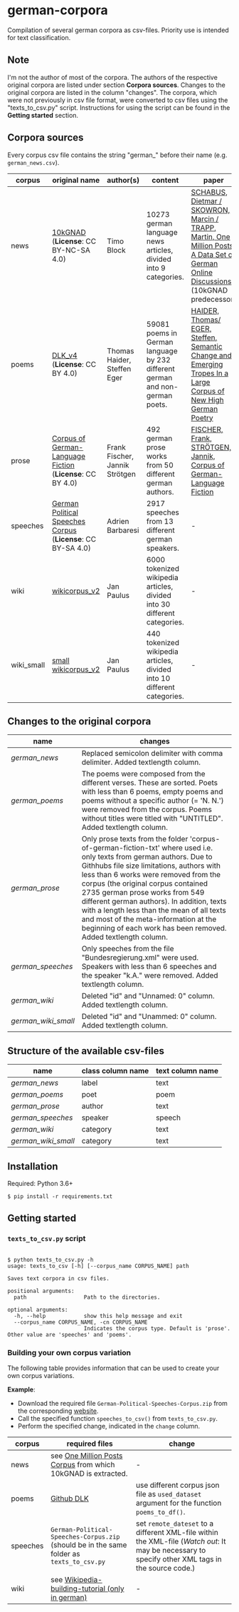 # german-corpora
Compilation of several german corpora as csv-files. Priority use is intended for text classification.


## Note

I'm not the author of most of the corpora. The authors of the respective original corpora are listed under section **Corpora sources**. Changes to the original corpora are listed in the column "changes". The corpora, which were not previously in csv file format, were converted to csv files using the "texts_to_csv.py" script. Instructions for using the script can be found in the **Getting started** section.

## Corpora sources

Every corpus csv file contains the string "german_" before their name (e.g. `german_news.csv`).

| corpus | original name  | author(s) | content | paper |
| --- | --- | --- | --- | --- |
| news |  [10kGNAD](https://tblock.github.io/10kGNAD/) (**License**: CC BY-NC-SA 4.0) | Timo Block | 10273 german language news articles, divided into 9 categories. | <a href="https://dl.acm.org/doi/10.1145/3077136.3080711">SCHABUS, Dietmar / SKOWRON, Marcin / TRAPP, Martin, One Million Posts: A Data Set of German Online Discussions</a> (10kGNAD predecessor) | 
| poems | [DLK_v4](https://github.com/tnhaider/DLK) (**License**: CC BY 4.0)  | Thomas Haider, Steffen Eger | 59081 poems in German language by 232 different german and non-german poets. | <a href="https://www.aclweb.org/anthology/W19-4727/">HAIDER, Thomas/ EGER, Steffen, Semantic Change and Emerging Tropes In a Large Corpus of New High German Poetry</a> |
| prose | [Corpus of German-Language Fiction](https://figshare.com/articles/Corpus_of_German-Language_Fiction_txt_/4524680/1) (**License**: CC BY 4.0)| Frank Fischer, Jannik Strötgen | 492 german prose works from 50 different german authors. | <a href="https://figshare.com/articles/Corpus_of_German-Language_Fiction_txt_/4524680/1">FISCHER, Frank, STRÖTGEN, Jannik, Corpus of German-Language Fiction</a> |
| speeches | [German Political Speeches Corpus](https://adrien.barbaresi.eu/corpora/speeches/#data) (**License**: CC BY-SA 4.0) | Adrien Barbaresi | 2917 speeches from 13 different german speakers. | - |
| wiki | [wikicorpus_v2](https://github.com/realjanpaulus/german_text_classification_nlp) | Jan Paulus | 6000 tokenized wikipedia articles, divided into 30 different categories. | - |
| wiki_small | [small wikicorpus_v2](https://github.com/realjanpaulus/german_text_classification_nlp) | Jan Paulus | 440 tokenized wikipedia articles, divided into 10 different categories. | - |

## Changes to the original corpora

| name | changes |
| --- | --- |
| *german_news* | Replaced semicolon delimiter with comma delimiter. Added textlength column.|
| *german_poems* | The poems were composed from the different verses. These are sorted. Poets with less than 6 poems, empty poems and poems without a specific author (= 'N. N.') were removed from the corpus. Poems without titles were titled with "UNTITLED". Added textlength column. |
| *german_prose* | Only prose texts from the folder 'corpus-of-german-fiction-txt' where used i.e. only texts from german authors. Due to Githhubs file size limitations, authors with less than 6 works were removed from the corpus (the original corpus contained 2735 german prose works from 549 different german authors). In addition, texts with a length less than the mean of all texts and most of the meta-information at the beginning of each work has been removed. Added textlength column. |
| *german_speeches* | Only speeches from the file "Bundesregierung.xml" were used. Speakers with less than 6 speeches and the speaker "k.A." were removed. Added textlength column. |
| *german_wiki* | Deleted "id" and "Unnamed: 0" column. Added textlength column. |
| *german_wiki_small* | Deleted "id" and "Unammed: 0" column. Added textlength column. |



## Structure of the available csv-files

| name | class column name | text column name |
| --- | --- | --- |
| *german_news* | label | text |
| *german_poems* | poet | poem |
| *german_prose* | author | text |
| *german_speeches* | speaker| speech |
| *german_wiki* | category | text |
| *german_wiki_small* | category | text |



## Installation

Required: Python 3.6+

`$ pip install -r requirements.txt`



## Getting started

### `texts_to_csv.py` script

```

$ python texts_to_csv.py -h
usage: texts_to_csv [-h] [--corpus_name CORPUS_NAME] path

Saves text corpora in csv files.

positional arguments:
  path                  Path to the directories.

optional arguments:
  -h, --help            show this help message and exit
  --corpus_name CORPUS_NAME, -cn CORPUS_NAME 
                        Indicates the corpus type. Default is 'prose'. Other value are 'speeches' and 'poems'.

```


### Building your own corpus variation

The following table provides information that can be used to create your own corpus variations.

**Example**: 
* Download the required file `German-Political-Speeches-Corpus.zip` from the corresponding [website](https://adrien.barbaresi.eu/corpora/speeches/#data). 
* Call the specified function `speeches_to_csv()` from `texts_to_csv.py`.
* Perform the specified change, indicated in the `change` column.

| corpus | required files | change |
| --- | --- | --- | 
| news | see [One Million Posts Corpus](https://ofai.github.io/million-post-corpus/) from which 10kGNAD is extracted. | - |
| poems | [Github DLK](https://github.com/tnhaider/DLK) | use different corpus json file as `used_dataset` argument for the function `poems_to_df()`. |
| speeches | `German-Political-Speeches-Corpus.zip` (should be in the same folder as `texts_to_csv.py` | set `remote_dateset` to a different XML-file within the XML-file (*Watch out*: It may be necessary to specify other XML tags in the source code.) |
| wiki | see [Wikipedia-building-tutorial (only in german)](https://github.com/realjanpaulus/german_text_classification_nlp/blob/master/tutorials/Zusatzkapitel%20-%20Wie%20baue%20ich%20mein%20eigenes%20Wikipediakorpus%3F.ipynb) | - |
